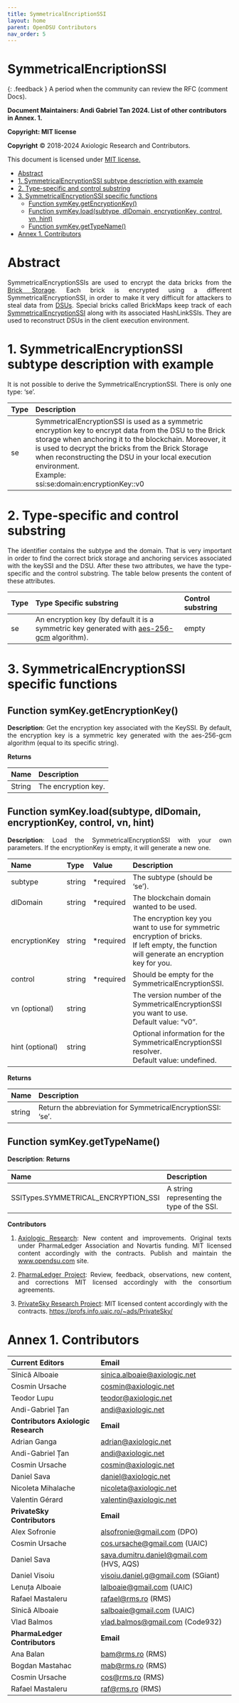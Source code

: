 ```yaml
---
title: SymmetricalEncriptionSSI 
layout: home
parent: OpenDSU Contributors
nav_order: 5
---
```



# **SymmetricalEncriptionSSI**

{: .feedback }
A period when the community can review the RFC (comment Docs).


**Document Maintainers: Andi Gabriel Tan 2024. List of other contributors in Annex. 1.**

**Copyright: MIT license**

 **Copyright** © 2018-2024 Axiologic Research and Contributors.

This document is licensed under [MIT license.](https://en.wikipedia.org/wiki/MIT_License)

<!-- TOC -->
* [Abstract](#abstract)
* [1. SymmetricalEncryptionSSI subtype description with example](#1-symmetricalencryptionssi-subtype-description-with-example)
* [2. Type-specific and control substring](#2-type-specific-and-control-substring)
* [3. SymmetricalEncryptionSSI specific functions](#3-symmetricalencryptionssi-specific-functions)
  * [Function symKey.getEncryptionKey()](#function-symkeygetencryptionkey)
  * [Function symKey.load(subtype, dlDomain, encryptionKey, control, vn, hint)](#function-symkeyloadsubtype-dldomain-encryptionkey-control-vn-hint)
  * [Function symKey.getTypeName()](#function-symkeygettypename)
* [Annex 1. Contributors](#annex-1-contributors)
<!-- TOC -->




# Abstract

<p style='text-align: justify;'>SymmetricalEncryptionSSIs are used to encrypt the data bricks from the <a href="https://www.opendsu.org/pages/concepts/Brick%20Storages%20(RFC-003).html">Brick Storage</a>. Each brick is encrypted using a different SymmetricalEncryptionSSI, in order to make it very difficult for attackers to steal data from <a href="https://www.opendsu.org/pages/concepts/DSU%20Introduction%20(RFC-001).html">DSUs</a>. Special bricks called BrickMaps keep track of each <a href="https://www.opendsu.org/pages/contributors/HashLinkSSI,%20SignedHashLinkSSI%20(RFC-015).html">SymmetricalEncryptionSSI</a> along with its associated HashLinkSSIs. They are used to reconstruct DSUs in the client execution environment.
</p>

# 1. SymmetricalEncryptionSSI subtype description with example

<p style='text-align: justify;'>It is not possible to derive the SymmetricalEncryptionSSI. There is only one type: ‘se’.</p>

| **Type**  | **Description**                                                                                                                                                                                                                                                                                                                                |
|:----------|:-----------------------------------------------------------------------------------------------------------------------------------------------------------------------------------------------------------------------------------------------------------------------------------------------------------------------------------------------|
| se        | SymmetricalEncryptionSSI is used as a symmetric encryption key to encrypt data from the DSU to the Brick storage when anchoring it to the blockchain. Moreover, it is used to decrypt the bricks from the Brick Storage when reconstructing the DSU in your local execution environment. <br/> Example:  <br/> ssi:se:domain:encryptionKey::v0 |


# 2. Type-specific and control substring

<p style='text-align: justify;'>The identifier contains the subtype and the domain. That is very important in order to find the correct brick storage and anchoring services associated with the keySSI and the DSU. After these two attributes, we have the type-specific and the control substring. The table below presents the content of these attributes.
</p>

| **Type**  | **Type Specific substring**                                                                                                                        | **Control substring**  |
|:----------|:---------------------------------------------------------------------------------------------------------------------------------------------------|:-----------------------|
| se        | An encryption key (by default it is a symmetric key generated with  [aes-256-gcm](https://en.wikipedia.org/wiki/Galois/Counter_Mode) algorithm).   | empty                  |


# 3. SymmetricalEncryptionSSI specific functions

## Function symKey.getEncryptionKey()
<p style='text-align: justify;'><b>Description</b>: Get the encryption key associated with the KeySSI. By default, the encryption key is a symmetric key generated with the aes-256-gcm algorithm (equal to its specific string).
</p>

**Returns** 

| **Name** | **Description**     |
|:---------|:--------------------|
| String   | The encryption key. |


## Function symKey.load(subtype, dlDomain, encryptionKey, control, vn, hint)

<p style='text-align: justify;'><b>Description</b>: Load the SymmetricalEncryptionSSI with your own parameters. If the encryptionKey is empty, it will generate a new one.
</p>


| **Name**         | **Type**     | **Value**    | **Description**                                                                                                                                    |
|:-----------------|:-------------|:-------------|:---------------------------------------------------------------------------------------------------------------------------------------------------|
| subtype          | string       | *required    | The subtype (should be ‘se’).                                                                                                                      |
| dlDomain         | string       | *required    | The blockchain domain wanted to be used.                                                                                                           |
| encryptionKey    | string       | *required    | The encryption key you want to use for symmetric encryption of bricks. <br/> If left empty, the function will generate an encryption key for you.  |
| control          | string       | *required    | Should be empty for the SymmetricalEncryptionSSI.                                                                                                  |
| vn (optional)    | string       |              | The version number of the SymmetricalEncryptionSSI you want to use.<br/> Default value: “v0”.                                                      |
| hint (optional)  | string       |              | Optional information for the SymmetricalEncryptionSSI resolver. <br/> Default value: undefined.                                                    |


**Returns** 

| **Name**  | **Description**                                             |
|:----------|:------------------------------------------------------------|
| string    | Return the abbreviation for SymmetricalEncryptionSSI: ‘se’. |




## Function symKey.getTypeName()
**Description**:
**Returns** 


| **Name**                            | **Description**                                              |
|:------------------------------------|:-------------------------------------------------------------|
| SSITypes.SYMMETRICAL_ENCRYPTION_SSI | A string representing the type of the SSI.                   |



**Contributors**


1. <p style='text-align: justify;'><a href="www.axiologic.net">Axiologic Research</a>: New content and improvements. Original texts under PharmaLedger Association and Novartis funding. MIT licensed content accordingly with the contracts. Publish and maintain the <a href="www.opendsu.com">www.opendsu.com</a> site.

2. <p style='text-align: justify;'><a href="www.pharmaledger.eu">PharmaLedger Project</a>: Review, feedback, observations, new content, and corrections MIT licensed accordingly with the consortium agreements.


3. <a href="www.privatesky.xyz">PrivateSky Research Project</a>: MIT licensed content accordingly with the contracts. https://profs.info.uaic.ro/~ads/PrivateSky/


# Annex 1. Contributors

| **Current Editors**                  | **Email**                                |
|:-------------------------------------|:-----------------------------------------|
| Sînică Alboaie                       | sinica.alboaie@axiologic.net             |
| Cosmin Ursache                       | cosmin@axiologic.net                     |
| Teodor Lupu                          | teodor@axiologic.net                     |
| Andi-Gabriel Țan                     | andi@axiologic.net                       |
| **Contributors Axiologic Research**  | **Email**                                |
| Adrian Ganga                         | adrian@axiologic.net                     |
| Andi-Gabriel Țan                     | andi@axiologic.net                       |
| Cosmin Ursache                       | cosmin@axiologic.net                     |
| Daniel Sava                          | daniel@axiologic.net                     |
| Nicoleta Mihalache                   | nicoleta@axiologic.net                   |
| Valentin Gérard                      | valentin@axiologic.net                   |
| **PrivateSky Contributors**          | **Email**                                |
| Alex Sofronie                        | alsofronie@gmail.com (DPO)               |
| Cosmin Ursache                       | cos.ursache@gmail.com (UAIC)             |
| Daniel Sava                          | sava.dumitru.daniel@gmail.com (HVS, AQS) |
| Daniel Visoiu                        | visoiu.daniel.g@gmail.com (SGiant)       |
| Lenuța Alboaie                       | lalboaie@gmail.com (UAIC)                |
| Rafael Mastaleru                     | rafael@rms.ro (RMS)                      |
| Sînică Alboaie                       | salboaie@gmail.com (UAIC)                |
| Vlad Balmos                          | vlad.balmos@gmail.com (Code932)          |
| **PharmaLedger Contributors**        | **Email**                                |
| Ana Balan                            | bam@rms.ro (RMS)                         |
| Bogdan Mastahac                      | mab@rms.ro (RMS)                         |
| Cosmin Ursache                       | cos@rms.ro (RMS)                         |
| Rafael Mastaleru                     | raf@rms.ro (RMS)                         |


